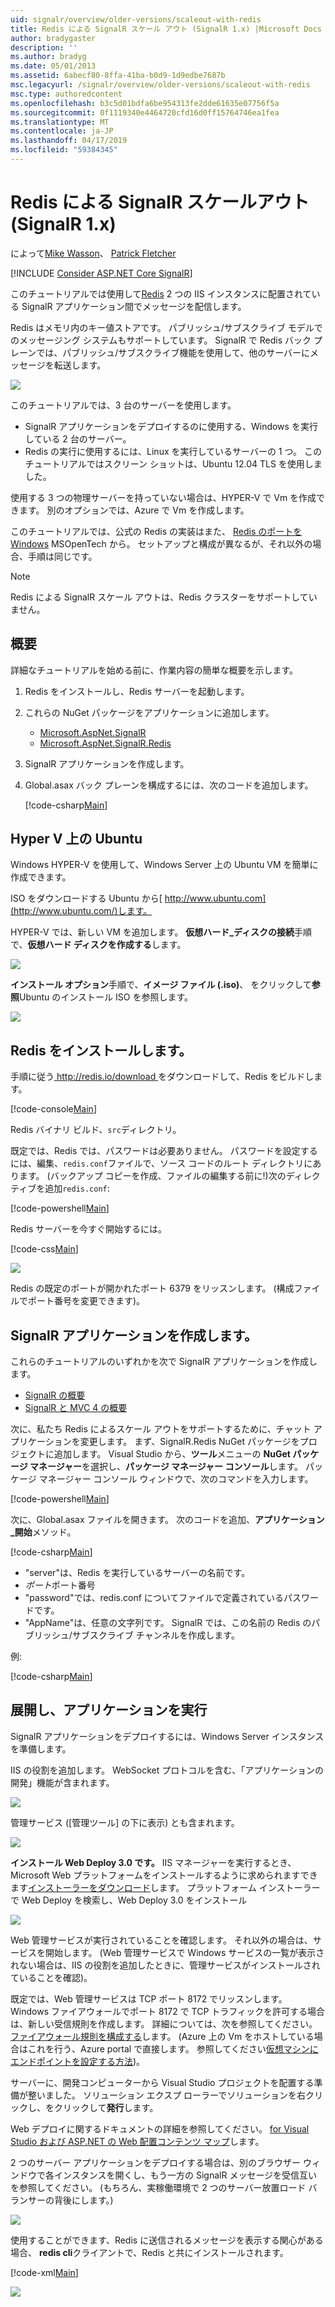 ```yaml
---
uid: signalr/overview/older-versions/scaleout-with-redis
title: Redis による SignalR スケール アウト (SignalR 1.x) |Microsoft Docs
author: bradygaster
description: ''
ms.author: bradyg
ms.date: 05/01/2013
ms.assetid: 6abecf80-8ffa-41ba-b0d9-1d9edbe7687b
msc.legacyurl: /signalr/overview/older-versions/scaleout-with-redis
msc.type: authoredcontent
ms.openlocfilehash: b3c5d01bdfa6be954313fe2dde61635e07756f5a
ms.sourcegitcommit: 0f1119340e4464720cfd16d0ff15764746ea1fea
ms.translationtype: MT
ms.contentlocale: ja-JP
ms.lasthandoff: 04/17/2019
ms.locfileid: "59384345"
---
```

# <a name="signalr-scaleout-with-redis-signalr-1x"></a>Redis による SignalR スケールアウト (SignalR 1.x)

によって[Mike Wasson](https://github.com/MikeWasson)、 [Patrick Fletcher](https://github.com/pfletcher)

[!INCLUDE [Consider ASP.NET Core SignalR](~/includes/signalr/signalr-version-disambiguation.md)]

このチュートリアルでは使用して[Redis](http://redis.io/) 2 つの IIS インスタンスに配置されている SignalR アプリケーション間でメッセージを配信します。

Redis はメモリ内のキー値ストアです。 パブリッシュ/サブスクライブ モデルでのメッセージング システムもサポートしています。 SignalR で Redis バック プレーンでは、パブリッシュ/サブスクライブ機能を使用して、他のサーバーにメッセージを転送します。

![](scaleout-with-redis/_static/image1.png)

このチュートリアルでは、3 台のサーバーを使用します。

- SignalR アプリケーションをデプロイするのに使用する、Windows を実行している 2 台のサーバー。
- Redis の実行に使用するには、Linux を実行しているサーバーの 1 つ。 このチュートリアルではスクリーン ショットは、Ubuntu 12.04 TLS を使用しました。

使用する 3 つの物理サーバーを持っていない場合は、HYPER-V で Vm を作成できます。 別のオプションでは、Azure で Vm を作成します。

このチュートリアルでは、公式の Redis の実装はまた、 [Redis のポートを Windows](https://github.com/MSOpenTech/redis) MSOpenTech から。 セットアップと構成が異なるが、それ以外の場合、手順は同じです。

> [!NOTE] 
> 
> Redis による SignalR スケール アウトは、Redis クラスターをサポートしていません。


## <a name="overview"></a>概要

詳細なチュートリアルを始める前に、作業内容の簡単な概要を示します。

1. Redis をインストールし、Redis サーバーを起動します。
2. これらの NuGet パッケージをアプリケーションに追加します。 

    - [Microsoft.AspNet.SignalR](http://nuget.org/packages/Microsoft.AspNet.SignalR)
    - [Microsoft.AspNet.SignalR.Redis](http://nuget.org/packages/Microsoft.AspNet.SignalR.Redis)
3. SignalR アプリケーションを作成します。
4. Global.asax バック プレーンを構成するには、次のコードを追加します。 

    [!code-csharp[Main](scaleout-with-redis/samples/sample1.cs)]

## <a name="ubuntu-on-hyper-v"></a>Hyper V 上の Ubuntu

Windows HYPER-V を使用して、Windows Server 上の Ubuntu VM を簡単に作成できます。

ISO をダウンロードする Ubuntu から[ http://www.ubuntu.com](http://www.ubuntu.com/)します。

HYPER-V では、新しい VM を追加します。 **仮想ハード_ディスクの接続**手順で、**仮想ハード ディスクを作成する**します。

![](scaleout-with-redis/_static/image2.png)

**インストール オプション**手順で、**イメージ ファイル (.iso)**、 をクリックして**参照**Ubuntu のインストール ISO を参照します。

![](scaleout-with-redis/_static/image3.png)

## <a name="install-redis"></a>Redis をインストールします。

手順に従う[ http://redis.io/download ](http://redis.io/download)をダウンロードして、Redis をビルドします。

[!code-console[Main](scaleout-with-redis/samples/sample2.cmd)]

Redis バイナリ ビルド、`src`ディレクトリ。

既定では、Redis では、パスワードは必要ありません。 パスワードを設定するには、編集、`redis.conf`ファイルで、ソース コードのルート ディレクトリにあります。 (バックアップ コピーを作成、ファイルの編集する前に!)次のディレクティブを追加`redis.conf`:

[!code-powershell[Main](scaleout-with-redis/samples/sample3.ps1)]

Redis サーバーを今すぐ開始するには。

[!code-css[Main](scaleout-with-redis/samples/sample4.css)]

![](scaleout-with-redis/_static/image4.png)

Redis の既定のポートが開かれたポート 6379 をリッスンします。 (構成ファイルでポート番号を変更できます)。

## <a name="create-the-signalr-application"></a>SignalR アプリケーションを作成します。

これらのチュートリアルのいずれかを次で SignalR アプリケーションを作成します。

- [SignalR の概要](../getting-started/tutorial-getting-started-with-signalr.md)
- [SignalR と MVC 4 の概要](tutorial-getting-started-with-signalr-and-mvc-4.md)

次に、私たち Redis によるスケール アウトをサポートするために、チャット アプリケーションを変更します。 まず、SignalR.Redis NuGet パッケージをプロジェクトに追加します。 Visual Studio から、**ツール**メニューの  **NuGet パッケージ マネージャー**を選択し、**パッケージ マネージャー コンソール**します。 パッケージ マネージャー コンソール ウィンドウで、次のコマンドを入力します。

[!code-powershell[Main](scaleout-with-redis/samples/sample5.ps1)]

次に、Global.asax ファイルを開きます。 次のコードを追加、**アプリケーション\_開始**メソッド。

[!code-csharp[Main](scaleout-with-redis/samples/sample6.cs)]

- "server"は、Redis を実行しているサーバーの名前です。
- *ポート*ポート番号
- "password"では、redis.conf についてファイルで定義されているパスワードです。
- "AppName"は、任意の文字列です。 SignalR では、この名前の Redis のパブリッシュ/サブスクライブ チャンネルを作成します。

例:

[!code-csharp[Main](scaleout-with-redis/samples/sample7.cs)]

## <a name="deploy-and-run-the-application"></a>展開し、アプリケーションを実行

SignalR アプリケーションをデプロイするには、Windows Server インスタンスを準備します。

IIS の役割を追加します。 WebSocket プロトコルを含む、「アプリケーションの開発」機能が含まれます。

![](scaleout-with-redis/_static/image5.png)

管理サービス ([管理ツール] の下に表示) とも含まれます。

![](scaleout-with-redis/_static/image6.png)

**インストール Web Deploy 3.0 です。** IIS マネージャーを実行するとき、Microsoft Web プラットフォームをインストールするように求められますできます[インストーラーをダウンロード](https://go.microsoft.com/fwlink/?LinkId=255386)します。 プラットフォーム インストーラーで Web Deploy を検索し、Web Deploy 3.0 をインストール

![](scaleout-with-redis/_static/image7.png)

Web 管理サービスが実行されていることを確認します。 それ以外の場合は、サービスを開始します。 (Web 管理サービスで Windows サービスの一覧が表示されない場合は、IIS の役割を追加したときに、管理サービスがインストールされていることを確認)。

既定では、Web 管理サービスは TCP ポート 8172 でリッスンします。 Windows ファイアウォールでポート 8172 で TCP トラフィックを許可する場合は、新しい受信規則を作成します。 詳細については、次を参照してください。[ファイアウォール規則を構成する](https://technet.microsoft.com/library/dd448559(WS.10).aspx)します。 (Azure 上の Vm をホストしている場合はこれを行う、Azure portal で直接します。 参照してください[仮想マシンにエンドポイントを設定する方法](https://azure.microsoft.com/documentation/articles/virtual-machines-set-up-endpoints/))。

サーバーに、開発コンピューターから Visual Studio プロジェクトを配置する準備が整いました。 ソリューション エクスプ ローラーでソリューションを右クリックし、をクリックして**発行**します。

Web デプロイに関するドキュメントの詳細を参照してください。 [for Visual Studio および ASP.NET の Web 配置コンテンツ マップ](../../../whitepapers/aspnet-web-deployment-content-map.md)します。

2 つのサーバー アプリケーションをデプロイする場合は、別のブラウザー ウィンドウで各インスタンスを開くし、もう一方の SignalR メッセージを受信互いを参照してください。 (もちろん、実稼働環境で 2 つのサーバー放置ロード バランサーの背後にします。)

![](scaleout-with-redis/_static/image8.png)

使用することができます、Redis に送信されるメッセージを表示する関心がある場合、 **redis cli**クライアントで、Redis と共にインストールされます。

[!code-xml[Main](scaleout-with-redis/samples/sample8.xml)]

![](scaleout-with-redis/_static/image9.png)
